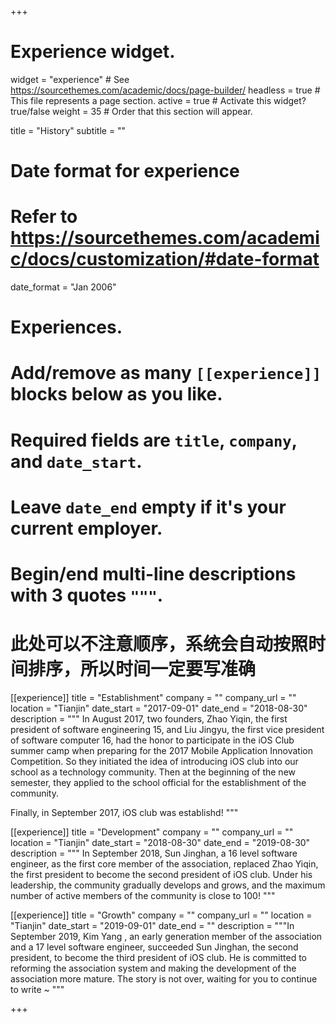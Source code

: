 +++
# Experience widget.
widget = "experience"  # See https://sourcethemes.com/academic/docs/page-builder/
headless = true  # This file represents a page section.
active = true  # Activate this widget? true/false
weight = 35  # Order that this section will appear.

title = "History"
subtitle = ""

# Date format for experience
#   Refer to https://sourcethemes.com/academic/docs/customization/#date-format
date_format = "Jan 2006"

# Experiences.
#   Add/remove as many `[[experience]]` blocks below as you like.
#   Required fields are `title`, `company`, and `date_start`.
#   Leave `date_end` empty if it's your current employer.
#   Begin/end multi-line descriptions with 3 quotes `"""`.
#  此处可以不注意顺序，系统会自动按照时间排序，所以时间一定要写准确

[[experience]]
  title = "Establishment"
  company = ""
  company_url = ""
  location = "Tianjin"
  date_start = "2017-09-01"
  date_end = "2018-08-30"
  description = """
  In August 2017, two founders, Zhao Yiqin, the first president of software engineering 15, and Liu Jingyu, the first vice president of software computer 16, had the honor to participate in the iOS Club summer camp when preparing for the 2017 Mobile Application Innovation Competition. So they initiated the idea of introducing iOS club into our school as a technology community. Then at the beginning of the new semester, they applied to the school official for the establishment of the community. 
  
  Finally, in September 2017, iOS club was establishd!
  """

[[experience]]
  title = "Development"
  company = ""
  company_url = ""
  location = "Tianjin"
  date_start = "2018-08-30"
  date_end = "2019-08-30"
  description = """
  In September 2018, Sun Jinghan, a 16 level software engineer, as the first core member of the association, replaced Zhao Yiqin, the first president to become the second president of iOS club. Under his leadership, the community gradually develops and grows, and the maximum number of active members of the community is close to 100!
  """

[[experience]]
  title = "Growth"
  company = ""
  company_url = ""
  location = "Tianjin"
  date_start = "2019-09-01"
  date_end = ""
  description = """In September 2019, Kim Yang , an early generation member of the association and a 17 level software engineer, succeeded Sun Jinghan, the second president, to become the third president of iOS club. He is committed to reforming the association system and making the development of the association more mature. The story is not over, waiting for you to continue to write ~
  """

+++
